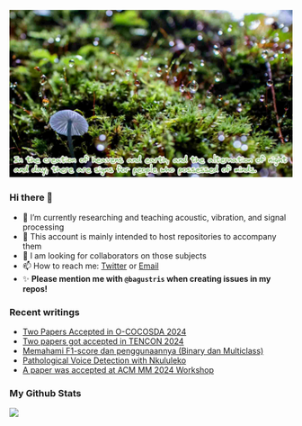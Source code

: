 <!-- insert image -->
![](./images/yamap_minds.jpeg)
### Hi there 👋
<!-- **bagustris/bagustris** is a ✨ _special_ ✨ repository because its `README.md` (this file) appears on your GitHub profile. -->
- 🔭 I’m currently researching and teaching acoustic, vibration, and signal processing
- 💬 This account is mainly intended to host repositories to accompany them
- 👯 I am looking for collaborators on those subjects 
- 📫 How to reach me: [Twitter](https://twitter.com/btatmaja) or [Email](mailto:btatmaja@gmail.com)
-  ✨ **Please mention me with `@bagustris` when creating issues in my repos!**

### Recent writings
<!-- BLOG-POST-LIST:START -->
- [Two Papers Accepted in O-COCOSDA 2024](https://bagustris.blogspot.com/2024/09/two-papers-accepted-in-o-cocosda-2024.html)
- [Two papers got accepted in TENCON 2024](https://bagustris.blogspot.com/2024/09/two-papers-got-accepted-in-tencon-2024.html)
- [Memahami F1-score dan penggunaannya &lpar;Binary dan Multiclass&rpar;](https://bagustris.blogspot.com/2024/09/memahami-f1-score-dan-penggunaannya.html)
- [Pathological Voice Detection with Nkululeko](https://bagustris.blogspot.com/2024/08/pathological-voice-detection-with.html)
- [A paper was accepted at ACM MM 2024 Workshop](https://bagustris.blogspot.com/2024/08/a-paper-was-accepted-at-acm-mm-2024.html)
<!-- BLOG-POST-LIST:END -->

### My Github Stats
[![](https://github-readme-stats-sigma-five.vercel.app/api?username=bagustris&theme=onedark&hide_title=true&hide_border=true)](https://github.com/bagustris)

<!-- - 🤔 I’m looking for help with ... 
- 💬 Ask me about ...
- 😄 Pronouns: ...
- ⚡ Fun fact: ... 
- 🌱 I’m currently also learning and teaching on those subjects 🔭 -->

<!--
I am currently learning, teaching, and researching ~speech~ sound processing. Below are my repositories; most of them were made to accompany my research papers. Feel free to open issues and make pull requests. I will be happy if you wanna collaborate with me, in all areas. Reach me by email or Twitter.
-->
